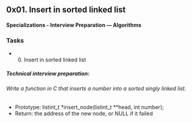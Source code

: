 ## 0x01. Insert in sorted linked list
#### Specializations - Interview Preparation ― Algorithms


### Tasks

* 0. Insert in sorted linked list

##### Technical interview preparation:

###### Write a function in C that inserts a number into a sorted singly linked list.

* Prototype: listint_t *insert_node(listint_t **head, int number);
* Return: the address of the new node, or NULL if it failed
